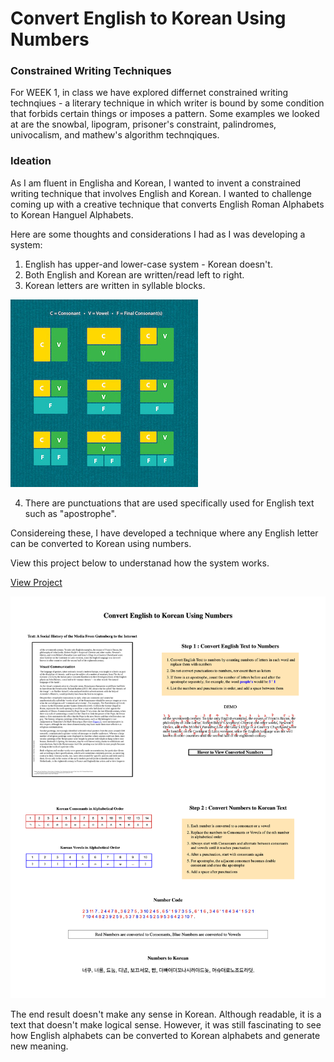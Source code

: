 # Convert English to Korean Using Numbers

### Constrained Writing Techniques

For WEEK 1, in class we have explored differnet constrained writing technqiues - a literary technique in which writer is bound by some condition that forbids certain things or imposes a pattern. Some examples we looked at are the snowbal, lipogram, prisoner's constraint, palindromes, univocalism, and mathew's algorithm technqiques. 

### Ideation

As I am fluent in Englisha and Korean, I wanted to invent a constrained writing technique that involves English and Korean. I wanted to challenge coming up with a creative technique that converts English Roman Alphabets to Korean Hanguel Alphabets. 

Here are some thoughts and considerations I had as I was developing a system:

1) English has upper-and lower-case system - Korean doesn't.
2) Both English and Korean are written/read left to right.
3) Korean letters are written in syllable blocks.


![](images/block.jpg)


4) There are punctuations that are used specifically used for English text such as "apostrophe".

Considereing these, I have developed a technique where any English letter can be converted to Korean using numbers.

View this project below to understanad how the system works. 

[View Project](https://soojin-lee0819.github.io/Constrained-Writing/)

![](alphabetsnumbersandpatterns.png)

The end result doesn't make any sense in Korean. Although readable, it is a text that doesn't make logical sense. However, it was still fascinating to see how English alphabets can be converted to Korean alphabets and generate new meaning. 
